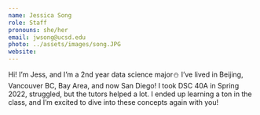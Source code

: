 ```yaml
---
name: Jessica Song
role: Staff
pronouns: she/her
email: jwsong@ucsd.edu
photo: ../assets/images/song.JPG
website:
---
```

Hi! I’m Jess, and I’m a 2nd year data science major⛄️ I’ve lived in Beijing, Vancouver BC, Bay Area, and now San Diego! I took DSC 40A in Spring 2022, struggled, but the tutors helped a lot. I ended up learning a ton in the class, and I’m excited to dive into these concepts again with you!
